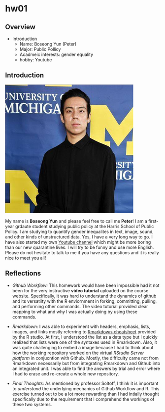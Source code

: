 # hw01

## Overview
* Introduction
  * Name: Boseong Yun (Peter)
  * Major: Public Pollicy
  * Acadmeic interests: gender equality
  * hobby: Youtube

## Introduction
![me](Michigan.jpg)

My name is **Boseong Yun** and please feel free to call me **Peter**! I am a first-year grdaute student studying public policy at the Harris School of Public Policy. I am studying to quantify gender inequalites in text, image, sound, and other kinds of unstructured data. Yes, I have a very long way to go. I have also started my own [Youtube channel](https://www.youtube.com/channel/UCfv5YsyMCcQPNyT-g0cEYGA) which might be more boring than our new quarantine lives. I will try to be funny and use more English. Please do not hesitate to talk to me if you have any questions and it is really nice to meet you all! 

## Reflections

- *Github Workflow:*
This homework would have been impossible had it not been for the very instructive **video tutorial** uploaded on the course website. Specifically, it was hard to understand the dynamics of github and its versatilty with the R enviornment in forking, committing, pulling, and performing other commands. The video tutorial provided clear mapping to what and why I was actually doing by using these commands. 

- *Rmarkdown:*
I was able to experiment with  headers, emphasis, lists, images, and links mostly referring to [Rmarkdown-cheatsheet](https://rstudio.com/wp-content/uploads/2015/02/rmarkdown-cheatsheet.pdf) provided by the R studio. At first, I understood the list as a data type but I quickly realized that lists were one of the syntaxes used in Rmarkdown. Also, it was quite challenging to embed a image because I had to think about how the working repository worked on the virtual _RStudio Server platform_ in conjucntion with Github. Mostly, the difficulty came not from Rmarkdown necessarily but from integrating Rmarkdown and Github into an integrated unit. I was able to find the answers by trial and error where I had to erase and re-create a whole new repository. 

- *Final Thoughts:*
As mentioned by professor Soltoff, I think it is important to _understand_ the underlying mechanics of Github Workflow and R. This exercise turned out to be a lot more rewarding than I had intially thought specifically due to the requirement that I comprehend the workings of these two systems. 